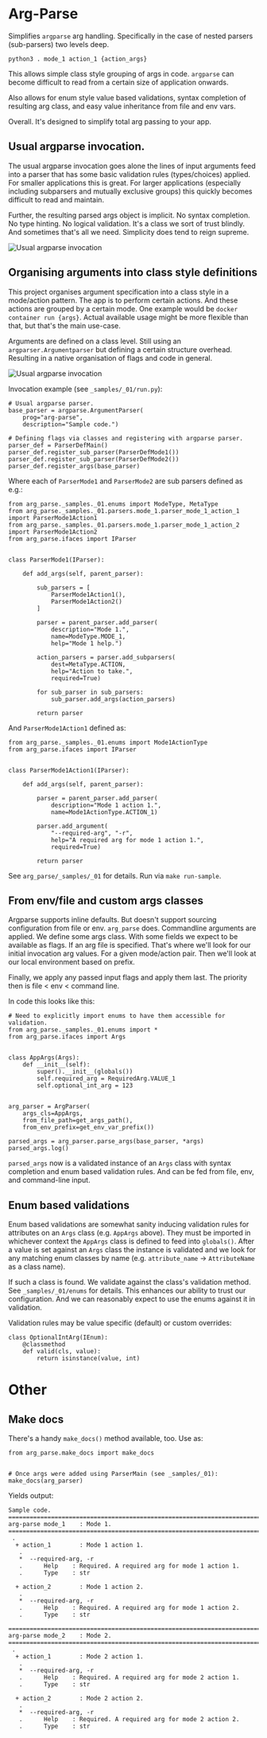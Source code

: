 # Arg-Parse

Simplifies `argparse` arg handling. Specifically in the case of nested parsers (sub-parsers) two levels deep.

```
python3 . mode_1 action_1 {action_args}
```

This allows simple class style grouping of args in code. `argparse` can become difficult to read from a certain size of application onwards.

Also allows for enum style value based validations, syntax completion of resulting arg class, and easy value inheritance from file and env vars.

Overall. It's designed to simplify total arg passing to your app.

## Usual argparse invocation.

The usual argparse invocation goes alone the lines of input arguments feed into a parser that has some basic validation rules (types/choices) applied. For smaller applications this is great. For larger applications (especially including subparsers and mutually exclusive groups) this quickly becomes difficult to read and maintain.

Further, the resulting parsed args object is implicit. No syntax completion. No type hinting. No logical validation. It's a class we sort of trust blindly. And sometimes that's all we need. Simplicity does tend to reign supreme.

![Usual argparse invocation](images/arg_parse-argparse-invocation.drawio.png)

## Organising arguments into class style definitions

This project organises argument specification into a class style in a mode/action pattern. The app is to perform certain actions. And these actions are grouped by a certain mode. One example would be `docker container run {args}`. Actual available usage might be more flexible than that, but that's the main use-case.

Arguments are defined on a class level. Still using an `argparser.Argumentparser` but defining a certain structure overhead. Resulting in a native organisation of flags and code in general.

![Usual argparse invocation](images/arg_parse-argument-registration.drawio.png)

[//]: # (![Alt text]&#40;images/arg-parse.drawio.png&#41;)

Invocation example (see `_samples/_01/run.py`):
```
# Usual argparse parser.
base_parser = argparse.ArgumentParser(
    prog="arg-parse",
    description="Sample code.")

# Defining flags via classes and registering with argparse parser.
parser_def = ParserDefMain()
parser_def.register_sub_parser(ParserDefMode1())
parser_def.register_sub_parser(ParserDefMode2())
parser_def.register_args(base_parser)
```

Where each of `ParserMode1` and `ParserMode2` are sub parsers defined as e.g.:
```
from arg_parse._samples._01.enums import ModeType, MetaType
from arg_parse._samples._01.parsers.mode_1.parser_mode_1_action_1 import ParserMode1Action1
from arg_parse._samples._01.parsers.mode_1.parser_mode_1_action_2 import ParserMode1Action2
from arg_parse.ifaces import IParser


class ParserMode1(IParser):

    def add_args(self, parent_parser):

        sub_parsers = [
            ParserMode1Action1(),
            ParserMode1Action2()
        ]

        parser = parent_parser.add_parser(
            description="Mode 1.",
            name=ModeType.MODE_1,
            help="Mode 1 help.")

        action_parsers = parser.add_subparsers(
            dest=MetaType.ACTION,
            help="Action to take.",
            required=True)

        for sub_parser in sub_parsers:
            sub_parser.add_args(action_parsers)

        return parser
```

And `ParserMode1Action1` defined as:

```
from arg_parse._samples._01.enums import Mode1ActionType
from arg_parse.ifaces import IParser


class ParserMode1Action1(IParser):

    def add_args(self, parent_parser):

        parser = parent_parser.add_parser(
            description="Mode 1 action 1.",
            name=Mode1ActionType.ACTION_1)

        parser.add_argument(
            "--required-arg", "-r",
            help="A required arg for mode 1 action 1.",
            required=True)

        return parser
```

See `arg_parse/_samples/_01` for details. Run via `make run-sample`.

## From env/file and custom args classes

Argparse supports inline defaults. But doesn't support sourcing configuration from file or env. `arg_parse` does. Commandline arguments are applied. We define some args class. With some fields we expect to be available as flags. If an arg file is specified. That's where we'll look for our initial invocation arg values. For a given mode/action pair. Then we'll look at our local environment based on prefix.

Finally, we apply any passed input flags and apply them last. The priority then is file < env < command line.

In code this looks like this:

```
# Need to explicitly import enums to have them accessible for validation.
from arg_parse._samples._01.enums import *
from arg_parse.ifaces import Args


class AppArgs(Args):
    def __init__(self):
        super().__init__(globals())
        self.required_arg = RequiredArg.VALUE_1
        self.optional_int_arg = 123


arg_parser = ArgParser(
    args_cls=AppArgs,
    from_file_path=get_args_path(),
    from_env_prefix=get_env_var_prefix())

parsed_args = arg_parser.parse_args(base_parser, *args)
parsed_args.log()
```
`parsed_args` now is a validated instance of an `Args` class with syntax completion and enum based validation rules. And can be fed from file, env, and command-line input.

## Enum based validations

Enum based validations are somewhat sanity inducing validation rules for attributes on an `Args` class (e.g. `AppArgs` above). They must be imported in whichever context the `AppArgs` class is defined to feed into `globals()`. After a value is set against an `Args` class the instance is validated and we look for any matching enum classes by name (e.g. `attribute_name` -> `AttributeName` as a class name).

If such a class is found. We validate against the class's validation method. See `_samples/_01/enums` for details. This enhances our ability to trust our configuration. And we can reasonably expect to use the enums against it in validation.

Validation rules may be value specific (default) or custom overrides:
```
class OptionalIntArg(IEnum):
    @classmethod
    def valid(cls, value):
        return isinstance(value, int)
```

# Other
## Make docs
There's a handy `make_docs()` method available, too. Use as:
```
from arg_parse.make_docs import make_docs


# Once args were added using ParserMain (see _samples/_01):
make_docs(arg_parser)
```
Yields output:
```
Sample code.
================================================================================
arg-parse mode_1    : Mode 1.
================================================================================
 .
  + action_1        : Mode 1 action 1.
   .
   *  --required-arg, -r
   .      Help    : Required. A required arg for mode 1 action 1.
   .      Type    : str
   
  + action_2        : Mode 1 action 2.
   .
   *  --required-arg, -r
   .      Help    : Required. A required arg for mode 1 action 2.
   .      Type    : str
   
================================================================================
arg-parse mode_2    : Mode 2.
================================================================================
 .
  + action_1        : Mode 2 action 1.
   .
   *  --required-arg, -r
   .      Help    : Required. A required arg for mode 2 action 1.
   .      Type    : str
   
  + action_2        : Mode 2 action 2.
   .
   *  --required-arg, -r
   .      Help    : Required. A required arg for mode 2 action 2.
   .      Type    : str
```